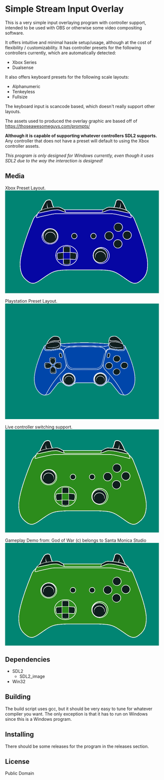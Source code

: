 # Simple Stream Input Overlay

This is a very simple input overlaying program with controller support, intended to be used with OBS or
otherwise some video compositing software.

It offers intuitive and minimal hassle setup/usage, although at the cost of flexibility / customizability. It has controller presets
for the following controllers currently, which are automatically detected:
- Xbox Series
- Dualsense

It also offers keyboard presets for the following scale layouts:
- Alphanumeric
- Tenkeyless
- Fullsize

The keyboard input is scancode based, which doesn't really support other layouts.

The assets used to produced the overlay graphic are based off of https://thoseawesomeguys.com/prompts/

**Although it is capable of supporting whatever controllers SDL2 supports.** Any controller that does not have a preset will default to
using the Xbox controller assets.

*This program is only designed for Windows currently, even though it uses SDL2 due to the way the interaction is designed!*

## Media

Xbox Preset Layout.
![Xbox](./Media/xbox.gif)

Playstation Preset Layout.
![Playstation](./Media/playstation.gif)

Live controller switching support.
![Live Switching of Controllers](./Media/liveswitching.gif)

Gameplay Demo from: God of War (c) belongs to Santa Monica Studio
![God of War Gameplay demo](./Media/liveswitching.gif)

## Dependencies
- SDL2
  - SDL2_image
- Win32

## Building
The build script uses gcc, but it should be very easy to tune for whatever compiler you want. The only exception is that it
has to run on Windows since this is a Windows program.

## Installing

There should be some releases for the program in the releases section.

## License
Public Domain
